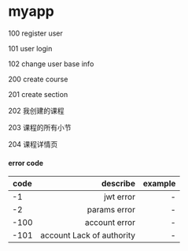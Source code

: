 # myapp

100 register user

101 user login

102 change user base info

200 create course

201 create section

202 我创建的课程

203 课程的所有小节

204 课程详情页

#### error code ####

|code|describe|example|
|---|---:|---:|
|-1|jwt error|-|
|-2|params error|-|
|-100|account error|-|
|-101|account Lack of authority|-|

